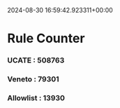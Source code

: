 2024-08-30 16:59:42.923311+00:00
# Rule Counter 
 ### UCATE : 508763

 ### Veneto : 79301

 ### Allowlist : 13930